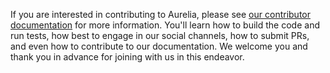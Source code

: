If you are interested in contributing to Aurelia, please see
[our contributor documentation](https://docs.aurelia.io/community-contribution/joining-the-community) for more
information. You'll learn how to build the code and run tests, how best to engage in our social channels, how to submit
PRs, and even how to contribute to our documentation. We welcome you and thank you in advance for joining with us in
this endeavor.
